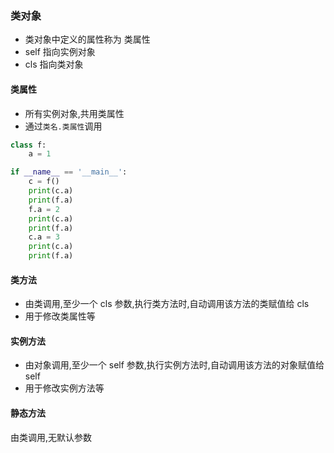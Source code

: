 ### 类对象
* 类对象中定义的属性称为 类属性
* self 指向实例对象
* cls 指向类对象

#### 类属性
* 所有实例对象,共用类属性
* 通过`类名.类属性`调用
```python
class f:
    a = 1

if __name__ == '__main__':
    c = f()
    print(c.a)
    print(f.a)
    f.a = 2
    print(c.a)
    print(f.a)
    c.a = 3
    print(c.a)
    print(f.a)
```
#### 类方法 
* 由类调用,至少一个 cls 参数,执行类方法时,自动调用该方法的类赋值给 cls
* 用于修改类属性等
#### 实例方法
* 由对象调用,至少一个 self 参数,执行实例方法时,自动调用该方法的对象赋值给 self
* 用于修改实例方法等
#### 静态方法
由类调用,无默认参数